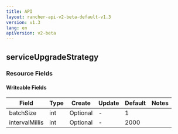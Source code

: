 ```yaml
---
title: API
layout: rancher-api-v2-beta-default-v1.3
version: v1.3
lang: en
apiVersion: v2-beta
---
```


## serviceUpgradeStrategy



### Resource Fields

#### Writeable Fields

Field | Type | Create | Update | Default | Notes
---|---|---|---|---|---
batchSize | int | Optional | - | 1 | 
intervalMillis | int | Optional | - | 2000 | 



<br>
